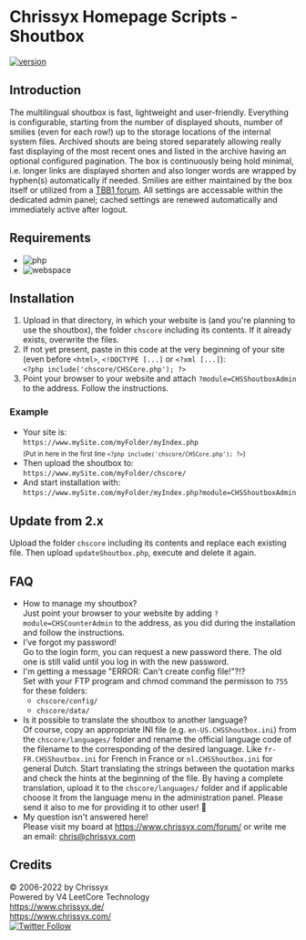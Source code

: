 # Chrissyx Homepage Scripts - Shoutbox

[![version](https://img.shields.io/badge/version-2.1.1-blue)](https://www.chrissyx.com/scripts.php#Shoutbox)

## Introduction
The multilingual shoutbox is fast, lightweight and user-friendly. Everything is configurable, starting from the number of displayed shouts, number of smilies (even for each row!) up to the storage locations of the internal system files. Archived shouts are being stored separately allowing really fast displaying of the most recent ones and listed in the archive having an optional configured pagination. The box is continuously being hold minimal, i.e. longer links are displayed shorten and also longer words are wrapped by hyphen(s) automatically if needed. Smilies are either maintained by the box itself or utilized from a [TBB1 forum](http://www.tritanium-scripts.com). All settings are accessable within the dedicated admin panel; cached settings are renewed automatically and immediately active after logout.

## Requirements
* ![php](https://img.shields.io/badge/php-%3E%3D5.3-blue)
* ![webspace](https://img.shields.io/badge/webspace-chmod--able-lightgrey)

## Installation
1. Upload in that directory, in which your website is (and you're planning to use the shoutbox), the folder `chscore` including its contents. If it already exists, overwrite the files.
2. If not yet present, paste in this code at the very beginning of your site (even before `<html>`, `<!DOCTYPE [...]` or `<?xml [...]`):  
   `<?php include('chscore/CHSCore.php'); ?>`
3. Point your browser to your website and attach `?module=CHSShoutboxAdmin` to the address. Follow the instructions.

### Example
* Your site is:  
  `https://www.mySite.com/myFolder/myIndex.php`  
  <sub>(Put in here in the first line `<?php include('chscore/CHSCore.php'); ?>`)</sub>
* Then upload the shoutbox to:  
  `https://www.mySite.com/myFolder/chscore/`
* And start installation with:  
  `https://www.mySite.com/myFolder/myIndex.php?module=CHSShoutboxAdmin`

## Update from 2.x
Upload the folder `chscore` including its contents and replace each existing file. Then upload `updateShoutbox.php`, execute and delete it again.

## FAQ
* How to manage my shoutbox?  
  Just point your browser to your website by adding `?module=CHSCounterAdmin` to the address, as you did during the installation and follow the instructions.
* I've forgot my password!  
  Go to the login form, you can request a new password there. The old one is still valid until you log in with the new password.
* I'm getting a message "ERROR: Can't create config file!"?!?  
  Set with your FTP program and chmod command the permisson to `755` for these folders:
  * `chscore/config/`
  * `chscore/data/`
* Is it possible to translate the shoutbox to another language?  
  Of course, copy an appropriate INI file (e.g. `en-US.CHSShoutbox.ini`) from the `chscore/languages/` folder and rename the official language code of the filename to the corresponding of the desired language. Like `fr-FR.CHSShoutbox.ini` for French in France or `nl.CHSShoutbox.ini` for general Dutch. Start translating the strings between the quotation marks and check the hints at the beginning of the file. By having a complete translation, upload it to the `chscore/languages/` folder and if applicable choose it from the language menu in the administration panel. Please send it also to me for providing it to other user! :slightly_smiling_face:
* My question isn't answered here!  
  Please visit my board at https://www.chrissyx.com/forum/ or write me an email: chris@chrissyx.com

## Credits
© 2006-2022 by Chrissyx  
Powered by V4 LeetCore Technology  
https://www.chrissyx.de/  
https://www.chrissyx.com/  
[![Twitter Follow](https://img.shields.io/twitter/follow/CXHomepage?style=social)](https://twitter.com/intent/follow?screen_name=CXHomepage)